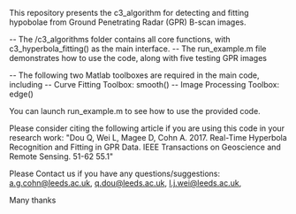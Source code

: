 This repository presents the c3_algorithm for detecting and fitting hypobolae from Ground Penetrating Radar (GPR) B-scan images.

-- The /c3_algorithms folder contains all core functions, with c3_hyperbola_fitting() as the main interface.
-- The run_example.m file demonstrates how to use the code, along with five testing GPR images

-- The following two Matlab toolboxes are required in the main code, including
-- Curve Fitting Toolbox: smooth()
-- Image Processing Toolbox: edge()


You can launch run_example.m to see how to use the provided code.
 

Please consider citing the following article if you are using this code in your research work:
   "Dou Q, Wei L, Magee D, Cohn A. 2017. Real-Time Hyperbola Recognition and Fitting in GPR Data. IEEE Transactions on Geoscience and Remote Sensing. 51-62 55.1"

Please Contact us if you have any questions/suggestions:
a.g.cohn@leeds.ac.uk, q.dou@leeds.ac.uk, l.j.wei@leeds.ac.uk, 

Many thanks



